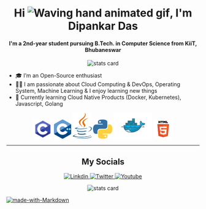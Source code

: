 <h1 align="center">Hi <img src="https://raw.githubusercontent.com/nixin72/nixin72/master/wave.gif" 
         alt="Waving hand animated gif"
         height="45"
         width="45" />, I&apos;m Dipankar Das</h1>
         


<h4 align="center">
  I&apos;m a 2nd-year student pursuing B.Tech. in Computer Science from KiiT, Bhubaneswar
</h4>

<p align="center">
<img alt= "stats card" height="200px" width="400" src="https://github-readme-streak-stats.herokuapp.com/?user=dipankardas011&theme=radical&hide_border=true">
</p>

<p align = "center">

- 🎓 I’m an Open-Source enthusiast
- 👨‍💻 I am passionate about Cloud Computing & DevOps, Operating System, Machine Learning & I enjoy learning new things
- 🌱 Currently learning Cloud Native Products (Docker, Kubernetes), Javascript, Golang
         
</p>
<p align="center">
<img src="./img/C.png" width="50px"/>    <img src="./img/Cplusplus.png" width="45px"/>  <img src="./img/Java.png" width="50px"/>    <img src="./img/Python.png" width="50px"/>    <img src="./img/Docker.png" width="100px"/>    <img src="./img/Html.png" width="50px"/>
</p>

<hr>
<h2 align="center"> My Socials </h2> 


<p align="center">
         <a href="https://www.linkedin.com/in/dipankar-das-1324b6206/" target="_blank"> <img src="https://img.icons8.com/color/48/000000/linkedin.png" alt="Linkdin"> </a>
         <a href="https://twitter.com/DipankarDas011" target="_blank"> <img src="https://img.icons8.com/color/48/000000/twitter--v2.png" alt="Twitter"> </a>
         <a href="https://www.youtube.com/channel/UCoLkuTgWPsQSeh0BhDFgXVw" target="_blank"> <img src="https://img.icons8.com/color/48/000000/youtube.png" alt="Youtube"></a>
</p>


<p align="center">
<img alt= "stats card" height="200px" width="400" src="https://github-readme-stats.vercel.app/api?username=dipsonu10&show_icons=true&theme=radical&hide_border=true">
</p>



[![made-with-Markdown](https://img.shields.io/badge/Made%20with-Markdown-1f425f.svg)](http://commonmark.org)
